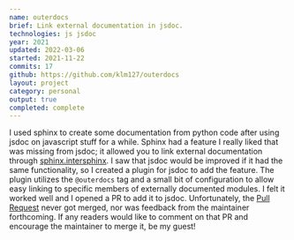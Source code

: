 ```yaml
---
name: outerdocs
brief: Link external documentation in jsdoc.
technologies: js jsdoc
year: 2021
updated: 2022-03-06
started: 2021-11-22
commits: 17
github: https://github.com/klm127/outerdocs
layout: project
category: personal
output: true
completed: complete
---
```


I used sphinx to create some documentation from python code after using jsdoc on javascript stuff for a while. Sphinx had a feature I really liked that was missing from jsdoc; it allowed you to link external documentation through [sphinx.intersphinx](https://www.sphinx-doc.org/en/master/usage/extensions/intersphinx.html). I saw that jsdoc would be improved if it had the same functionality, so I created a plugin for jsdoc to add the feature. The plugin utilizes the `@outerdocs` tag and a small bit of configuration to allow easy linking to specific members of externally documented modules. I felt it worked well and I opened a PR to add it to jsdoc. Unfortunately, the [Pull Request](https://github.com/jsdoc/jsdoc/pull/1956) never got merged, nor was feedback from the maintainer forthcoming. If any readers would like to comment on that PR and encourage the maintainer to merge it, be my guest! 